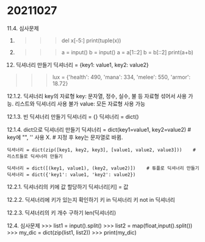 # 20211027
11.4. 심사문제

1)
    >>> del x[-5:]
    >>> print(tuple(x))

2)
    >>> a = input()
    >>> b = input()
    >>> a = a[1::2]
    >>> b = b[::2]
    >>> print(a+b)
    
12. 딕셔너리 만들기
    딕셔너리 = {key1: value1, key2: value2}
    
 >>> lux = {'health': 490, 'mana': 334, 'melee': 550, 'armor': 18.72}

12.1.2. 딕셔너리 key의 자료형
    key: 문자열, 정수, 실수, 불 등 자료형 섞어서 사용 가능.
         리스트와 딕셔너리 사용 불가
    value: 모든 자료형 사용 가능
    
12.1.3. 빈 딕셔너리 만들기
    딕셔너리 = {}
    딕셔너리 = dict()
    
12.1.4. dict으로 딕셔너리 만들기
    딕셔너리 = dict(key1=value1, key2=value2)    # key에 "", '' 사용 X. 
                                                # 지정 후 key는 문자열로 바뀜.
                                                
    딕셔너리 = dict(zip([key1, key2, key3], [value1, value2, value3]))    # 리스트들로 딕셔너리 만들기
    
    딕셔너리 = dict([(key1, value1), (key2, value2)])    # 튜플로 딕셔너리 만들기
    딕셔너리 = dict({'key1': value1, 'key2': value2})
    
12.2.1. 딕셔너리의 키에 값 할당하기
    딕셔너리[키] = 값
    
12.2.2. 딕셔너리에 키가 있는지 확인하기
    키 in 딕셔너리
    키 not in 딕셔너리
    
12.2.3. 딕셔너리의 키 개수 구하기
    len(딕셔너리)
    
12.4. 심사문제
    >>> list1 = input().split()
    >>> list2 = map(float,input().split())
    >>> my_dic = dict(zip(list1, list2))
    >>> print(my_dic)
    
    
